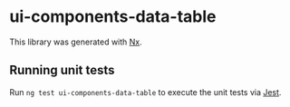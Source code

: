 # ui-components-data-table

This library was generated with [Nx](https://nx.dev).

## Running unit tests

Run `ng test ui-components-data-table` to execute the unit tests via [Jest](https://jestjs.io).
